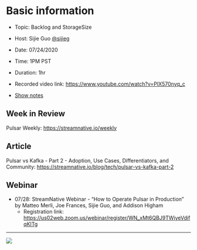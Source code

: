 # Basic information

- Topic: Backlog and StorageSize

- Host: Sijie Guo [@sijieg](https://twitter.com/sijieg)

- Date: 07/24/2020

- Time: 1PM PST

- Duration: 1hr

- Recorded video link: https://www.youtube.com/watch?v=PIX570nyq_c

- [Show notes](https://hackmd.io/zaX0tLgGR9iwq9CUIF2H7w)

## Week in Review

Pulsar Weekly: https://streamnative.io/weekly

## Article

Pulsar vs Kafka - Part 2 - Adoption, Use Cases, Differentiators, and Community: https://streamnative.io/blog/tech/pulsar-vs-kafka-part-2

## Webinar

- 07/28: StreamNative Webinar - “How to Operate Pulsar in Production” by Matteo Merli, Joe Frances, Sijie Guo, and Addison Higham
    - Registration link: https://us02web.zoom.us/webinar/register/WN_xMt6QBJ9TWiyeVdifqKITg
  
---

![](https://github.com/streamnative/tgip/blob/master/image/016.png)

